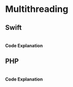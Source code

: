 # Multithreading

## Swift
```swift
```
#### Code Explanation
## PHP
```php
```
#### Code Explanation